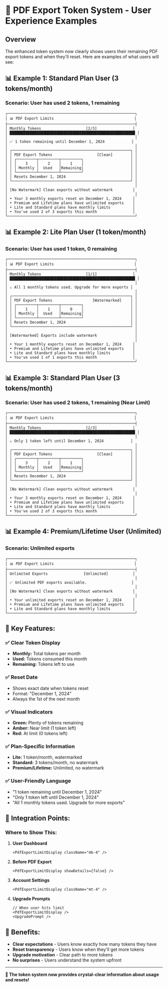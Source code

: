 # 🎯 PDF Export Token System - User Experience Examples

## Overview

The enhanced token system now clearly shows users their remaining PDF export tokens and when they'll reset. Here are examples of what users will see:

## 📊 **Example 1: Standard Plan User (3 tokens/month)**

### **Scenario:** User has used 2 tokens, 1 remaining

```
┌─────────────────────────────────────────────────────────┐
│ 📊 PDF Export Limits                                    │
├─────────────────────────────────────────────────────────┤
│ Monthly Tokens                    [2/3]                │
│ ████████████████████████████████████████████████████████ │
│                                                         │
│ ✅ 1 token remaining until December 1, 2024            │
│                                                         │
│ ┌─────────────────────────────────────────────────────┐ │
│ │ PDF Export Tokens                    [Clean]        │ │
│ │ ┌─────────┬─────────┬─────────┐                     │ │
│ │ │    3    │    2    │    1    │                     │ │
│ │ │ Monthly │  Used   │Remaining│                     │ │
│ │ └─────────┴─────────┴─────────┘                     │ │
│ │ Resets December 1, 2024                             │ │
│ └─────────────────────────────────────────────────────┘ │
│                                                         │
│ [No Watermark] Clean exports without watermark         │
│                                                         │
│ • Your 3 monthly exports reset on December 1, 2024     │
│ • Premium and Lifetime plans have unlimited exports    │
│ • Lite and Standard plans have monthly limits          │
│ • You've used 2 of 3 exports this month                │
└─────────────────────────────────────────────────────────┘
```

## 📊 **Example 2: Lite Plan User (1 token/month)**

### **Scenario:** User has used 1 token, 0 remaining

```
┌─────────────────────────────────────────────────────────┐
│ 📊 PDF Export Limits                                    │
├─────────────────────────────────────────────────────────┤
│ Monthly Tokens                    [1/1]                │
│ ████████████████████████████████████████████████████████ │
│                                                         │
│ ⚠️ All 1 monthly tokens used. Upgrade for more exports │
│                                                         │
│ ┌─────────────────────────────────────────────────────┐ │
│ │ PDF Export Tokens                  [Watermarked]    │ │
│ │ ┌─────────┬─────────┬─────────┐                     │ │
│ │ │    1    │    1    │    0    │                     │ │
│ │ │ Monthly │  Used   │Remaining│                     │ │
│ │ └─────────┴─────────┴─────────┘                     │ │
│ │ Resets December 1, 2024                             │ │
│ └─────────────────────────────────────────────────────┘ │
│                                                         │
│ [Watermarked] Exports include watermark                 │
│                                                         │
│ • Your 1 monthly exports reset on December 1, 2024     │
│ • Premium and Lifetime plans have unlimited exports    │
│ • Lite and Standard plans have monthly limits          │
│ • You've used 1 of 1 exports this month                │
└─────────────────────────────────────────────────────────┘
```

## 📊 **Example 3: Standard Plan User (3 tokens/month)**

### **Scenario:** User has used 2 tokens, 1 remaining (Near Limit)

```
┌─────────────────────────────────────────────────────────┐
│ 📊 PDF Export Limits                                    │
├─────────────────────────────────────────────────────────┤
│ Monthly Tokens                    [2/3]                │
│ ████████████████████████████████████████████████████████ │
│                                                         │
│ ⚠️ Only 1 token left until December 1, 2024            │
│                                                         │
│ ┌─────────────────────────────────────────────────────┐ │
│ │ PDF Export Tokens                    [Clean]        │ │
│ │ ┌─────────┬─────────┬─────────┐                     │ │
│ │ │    3    │    2    │    1    │                     │ │
│ │ │ Monthly │  Used   │Remaining│                     │ │
│ │ └─────────┴─────────┴─────────┘                     │ │
│ │ Resets December 1, 2024                             │ │
│ └─────────────────────────────────────────────────────┘ │
│                                                         │
│ [No Watermark] Clean exports without watermark         │
│                                                         │
│ • Your 3 monthly exports reset on December 1, 2024     │
│ • Premium and Lifetime plans have unlimited exports    │
│ • Lite and Standard plans have monthly limits          │
│ • You've used 2 of 3 exports this month                │
└─────────────────────────────────────────────────────────┘
```

## 📊 **Example 4: Premium/Lifetime User (Unlimited)**

### **Scenario:** Unlimited exports

```
┌─────────────────────────────────────────────────────────┐
│ 📊 PDF Export Limits                                    │
├─────────────────────────────────────────────────────────┤
│ Unlimited Exports                [Unlimited]           │
│                                                         │
│ ✅ Unlimited PDF exports available.                    │
│                                                         │
│ [No Watermark] Clean exports without watermark         │
│                                                         │
│ • Your unlimited exports reset on December 1, 2024     │
│ • Premium and Lifetime plans have unlimited exports    │
│ • Lite and Standard plans have monthly limits          │
└─────────────────────────────────────────────────────────┘
```

## 🎯 **Key Features:**

### **✅ Clear Token Display**
- **Monthly:** Total tokens per month
- **Used:** Tokens consumed this month  
- **Remaining:** Tokens left to use

### **✅ Reset Date**
- Shows exact date when tokens reset
- Format: "December 1, 2024"
- Always the 1st of the next month

### **✅ Visual Indicators**
- **Green:** Plenty of tokens remaining
- **Amber:** Near limit (1 token left)
- **Red:** At limit (0 tokens left)

### **✅ Plan-Specific Information**
- **Lite:** 1 token/month, watermarked
- **Standard:** 3 tokens/month, no watermark
- **Premium/Lifetime:** Unlimited, no watermark

### **✅ User-Friendly Language**
- "1 token remaining until December 1, 2024"
- "Only 1 token left until December 1, 2024"
- "All 1 monthly tokens used. Upgrade for more exports"

## 🚀 **Integration Points:**

### **Where to Show This:**

1. **User Dashboard**
   ```tsx
   <PdfExportLimitDisplay className="mb-4" />
   ```

2. **Before PDF Export**
   ```tsx
   <PdfExportLimitDisplay showDetails={false} />
   ```

3. **Account Settings**
   ```tsx
   <PdfExportLimitDisplay className="mt-4" />
   ```

4. **Upgrade Prompts**
   ```tsx
   // When user hits limit
   <PdfExportLimitDisplay />
   <UpgradePrompt />
   ```

## 🎉 **Benefits:**

- **Clear expectations** - Users know exactly how many tokens they have
- **Reset transparency** - Users know when they'll get more tokens
- **Upgrade motivation** - Clear path to more tokens
- **No surprises** - Users understand the system upfront

---

**🎯 The token system now provides crystal-clear information about usage and resets!**



